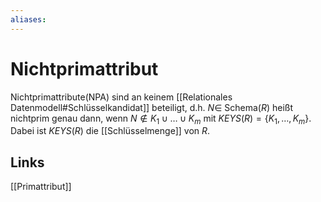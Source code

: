 ```yaml
---
aliases: 
---
```

# Nichtprimattribut 
Nichtprimattribute(NPA) sind an keinem [[Relationales Datenmodell#Schlüsselkandidat]] beteiligt, d.h. $N \in$ Schema($R$) heißt nichtprim genau dann, wenn $N \notin K_{1}\cup \dotso \cup K_{m}$ mit $KEYS(R) = \{K_{1},\dotso,K_{m}\}$.
Dabei ist $KEYS(R)$ die [[Schlüsselmenge]] von $R$.

## Links
[[Primattribut]]